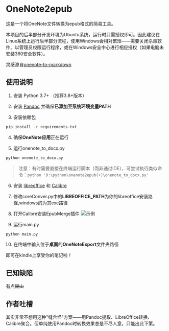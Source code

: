 # OneNote2epub

这是一个将OneNote文件转换为epub格式的简易工具。

本项目的后半部分开发环境为Ubuntu系统，运行时只需授权即可。因此建议在Linux系统上运行后半部分流程，使用Windows会相对繁琐——需要关闭杀毒软件、以管理员权限运行程序，或在Windows安全中心进行相应授权（如果电脑未安装360安全软件）。

灵感源自[onenote-to-markdown](https://gitlab.com/pagekey/edu/onenote-to-markdown)

## 使用说明

1. 安装 Python 3.7+ （推荐3.8+版本）

2. 安装 [Pandoc](https://www.pandoc.org/installing.html) 并确保**已添加至系统环境变量PATH**

3. 安装依赖包
```bash
pip install -r requirements.txt
```

4. 确保**OneNote应用**正在运行

5. 运行onenote_to_docx.py
```bash
python onenote_to_docx.py
```
> 注意：有时需要直接在终端运行脚本（而非通过IDE），可尝试执行类似命令：`python 'D:\python\onenote2epub(+)\onenote_to_docx.py'`

6. 安装 [libreoffice](https://www.libreoffice.org/) 和 [Calibre](https://calibre-ebook.com/)

7. 修改coreConver.py中的**LIBREOFFICE_PATH**为你的libreoffice安装路径,windows的为其exe路径

8. 打开Calibre安装EpubMerge插件
![示例](https://raw.githubusercontent.com/VIIII4/OneNote2epub/master/images/20250416105139.png)

9. 运行main.py
```bash
python main.py
```

10. 在终端中输入位于**桌面**的**OneNoteExport**文件夹路径

即可在kindle上享受你的笔记啦！

## 已知缺陷

有点~~屎山~~

## 作者吐槽

其实非常不想用这种"缝合怪"方案——用Pandoc提取、LibreOffice转换、Calibre聚合。但单纯使用Pandoc时转换效果总是不尽人意，只能出此下策。
